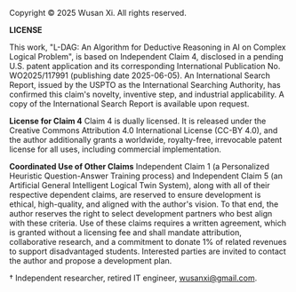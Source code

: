 Copyright © 2025 Wusan Xi. All rights reserved.

__LICENSE__

This work, "L-DAG: An Algorithm for Deductive Reasoning in AI on Complex Logical Problem", is based on Independent Claim 4, disclosed in a pending U.S. patent application and its corresponding International Publication No. WO2025/117991 (publishing date 2025-06-05). An International Search Report, issued by the USPTO as the International Searching Authority, has confirmed this claim's novelty, inventive step, and industrial applicability. A copy of the International Search Report is available upon request.

__License for Claim 4__
Claim 4 is dually licensed. It is released under the Creative Commons Attribution 4.0 International License (CC-BY 4.0), and the author additionally grants a worldwide, royalty-free, irrevocable patent license for all uses, including commercial implementation.

__Coordinated Use of Other Claims__
Independent Claim 1 (a Personalized Heuristic Question-Answer Training process) and Independent Claim 5 (an Artificial General Intelligent Logical Twin System), along with all of their respective dependent claims, are reserved to ensure development is ethical, high-quality, and aligned with the author's vision. To that end, the author reserves the right to select development partners who best align with these criteria. Use of these claims requires a written agreement, which is granted without a licensing fee and shall mandate attribution, collaborative research, and a commitment to donate 1% of related revenues to support disadvantaged students. Interested parties are invited to contact the author and propose a development plan.

† Independent researcher, retired IT engineer, wusanxi@gmail.com.